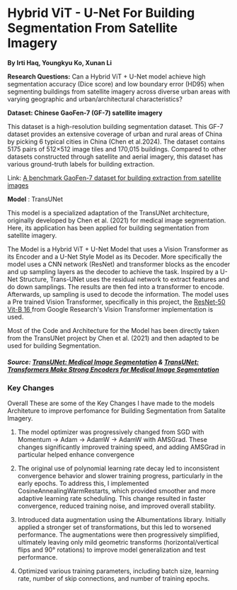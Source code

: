 # Hybrid ViT - U-Net For Building Segmentation From Satellite Imagery
**By Irti Haq, Youngkyu Ko, Xunan Li**

**Research Questions:** Can a Hybrid ViT + U-Net model achieve high segmentation accuracy (Dice score) and low boundary error (HD95) when segmenting buildings from satellite imagery across diverse urban areas with varying geographic and urban/architectural characteristics?

**Dataset: Chinese GaoFen-7 (GF-7) satellite imagery** 

This dataset is a high-resolution building segmentation dataset. This GF-7 dataset provides an extensive coverage of urban and rural areas of China by picking 6 typical cities in China (Chen et al.2024). The dataset contains 5175 pairs of 512×512 image tiles and 170,015 buildings. Compared to other datasets constructed through satellite and aerial imagery, this dataset has various ground-truth labels for building extraction.

Link: [A benchmark GaoFen-7 dataset for building extraction from satellite images](https://doi.org/10.6084/m9.figshare.24305557)

**Model** : TransUNet

This model is a specialized adaptation of the TransUNet architecture, originally developed by Chen et al. (2021) for medical image segmentation. Here, its application has been applied for building segmentation from satellite imagery.

The Model is a Hybrid ViT + U-Net Model that uses a Vision Transformer as its Encoder and a U-Net Style Model as its Decoder. More specifically the model uses a CNN network (ResNet) and transformer blocks as the encoder and up sampling layers as the decoder to achieve the task. Inspired by a U-Net Structure, Trans-UNet uses the residual network to extract features and do down samplings. The results are then fed into a transformer to encode. Afterwards, up sampling is used to decode the information. The model uses a Pre trained Vision Transformer, specifically in this project, the [ResNet-50 Vit-B 16 ](https://github.com/google-research/vision_transformer) from Google Research's Vision Transformer implementation is used. 

Most of the Code and Architecture for the Model has been directly taken from the TransUNet project by Chen et al. (2021) and then adapted to be used for building Segmentation.  

##### **Source:** [TransUNet: Medical Image Segmentation](https://tianjinteda.github.io/Transunet.html)  & [TransUNet: Transformers Make Strong Encoders for Medical Image Segmentation](https://arxiv.org/pdf/2102.04306#page=5.23)

### Key Changes
Overall These are some of the Key Changes I have made to the models Architeture to improve perfomance for Building Segmentation from Satalite Imagery. 
1) The model optimizer was progressively changed from SGD with Momentum → Adam → AdamW → AdamW with AMSGrad. These changes significantly improved training speed, and adding AMSGrad in particular helped enhance convergence

2) The original use of polynomial learning rate decay led to inconsistent convergence behavior and slower training progress, particularly in the early epochs. To address this, I implemented CosineAnnealingWarmRestarts, which provided smoother and more adaptive learning rate scheduling. This change resulted in faster convergence, reduced training noise, and improved overall stability.

3) Introduced data augmentation using the Albumentations library. Initially applied a stronger set of transformations, but this led to worsened performance. The augmentations were then progressively simplified, ultimately leaving only mild geometric transforms (horizontal/vertical flips and 90° rotations) to improve model generalization and test performance.

4) Optimized various training parameters, including batch size, learning rate, number of skip connections, and number of training epochs.

